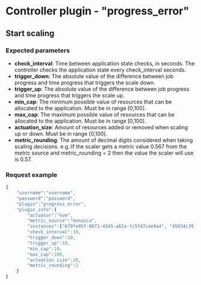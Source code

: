 # Controller plugin - "progress_error"

## Start scaling
### Expected parameters
* **check_interval**: Time between application state checks, in seconds. The controller checks the application state every check_interval seconds.
* **trigger_down**: The absolute value of the difference between job progress and time progress that triggers the scale down.
* **trigger_up**: The absolute value of the difference between job progress and time progress that triggers the scale up. 
* **min_cap**: The minimum possible value of resources that can be allocated to the application. Must be in range [0,100].
* **max_cap**: The maximum possible value of resources that can be allocated to the application. Must be in range [0,100].
* **actuation_size**: Amount of resources added or removed when scaling up or down. Must be in range [0,100].
* **metric_rounding**: The amount of decimal digits considered when taking scaling decisions. e.g.:If the scaler gets a metric value 0.567 from the metric source and metric_rounding = 2 then the value the scaler will use is 0.57.

### Request example

```javascript
{
    "username":"username",
    "password":"password",
    "plugin":"progress_error",
    "plugin_info":{
        "actuator":"kvm",
        "metric_source":"monasca",
        "instances":["6f9fe95f-9072-4545-a62a-fc5fd7cae9a4", "45034c39-c280-4047-8b92-a8efb61bc589"],
        "check_interval":10,
        "trigger_down":10,
        "trigger_up":10,
        "min_cap":10,
        "max_cap":100,
        "actuation_size":20,
        "metric_rounding":2
    }
}
```
